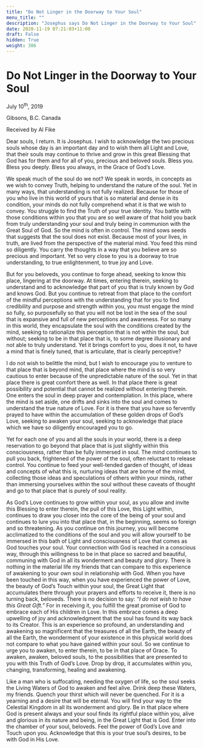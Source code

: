 ```yaml
---
title: "Do Not Linger in the Doorway to Your Soul"
menu_title: ""
description: "Josephus says Do Not Linger in the Doorway to Your Soul"
date: 2020-11-19 07:21:03+11:00
draft: False
hidden: True
weight: 386
---
```

# Do Not Linger in the Doorway to Your Soul

July 10<sup>th</sup>, 2019

Gibsons, B.C. Canada

Received by Al Fike

Dear souls, I return. It is Josephus. I wish to acknowledge the two precious souls whose day is an important day and to wish them all Light and Love, that their souls may continue to thrive and grow in this great Blessing that God has for them and for all of you, precious and beloved souls. Bless you. Bless you deeply. Bless you always, in the Grace of God’s Love. 

We speak much of the soul do we not? We speak in words, in concepts as we wish to convey Truth, helping to understand the nature of the soul. Yet in many ways, that understanding is not fully realized. Because for those of you who live in this world of yours that is so material and dense in its condition, your minds do not fully comprehend what it is that we wish to convey. You struggle to find the Truth of your true identity. You battle with those conditions within you that you are so well aware of that hold you back from truly understanding your soul and truly being in communion with the Great Soul of God. So the mind is often in control. The mind sows seeds that suggests that the soul does not exist. Because most of your lives, in truth, are lived from the perspective of the material mind. You feed this mind so diligently. You carry the thoughts in a way that you believe are so precious and important. Yet so very close to you is a doorway to true understanding, to true enlightenment, to true joy and Love. 

But for you beloveds, you continue to forge ahead, seeking to know this place, lingering at the doorway. At times, entering therein, seeking to understand and to acknowledge that part of you that is truly known by God and knows God. But you continue to retreat from that place to the comfort of the mindful perceptions with the understanding that for you to find credibility and purpose and strength within you, you must engage the mind so fully, so purposefully so that you will not be lost in the sea of the soul that is expansive and full of new perceptions and awareness. For so many in this world, they encapsulate the soul with the conditions created by the mind, seeking to rationalize this perception that is not within the soul, but without; seeking to be in that place that is, to some degree illusionary and not able to truly understand. Yet it brings comfort to you, does it not, to have a mind that is finely tuned, that is articulate, that is clearly perceptive? 

I do not wish to belittle the mind, but I wish to encourage you to venture to that place that is beyond mind, that place where the mind is so very cautious to enter because of the unpredictable nature of the soul. Yet in that place there is great comfort there as well. In that place there is great possibility and potential that cannot be realized without entering therein. One enters the soul in deep prayer and contemplation. In this place, where the mind is set aside, one drifts and sinks into the soul and comes to understand the true nature of Love. For it is there that you have so fervently prayed to have within the accumulation of these golden drops of God’s Love, seeking to awaken your soul, seeking to acknowledge that place which we have so diligently encouraged you to go. 

Yet for each one of you and all the souls in your world, there is a deep reservation to go beyond that place that is just slightly within this consciousness, rather than be fully immersed in soul. The mind continues to pull you back, frightened of the power of the soul, often reluctant to release control. You continue to feed your well-tended garden of thought, of ideas and concepts of what this is, nurturing ideas that are borne of the mind, collecting those ideas and speculations of others within your minds, rather than immersing yourselves within the soul without these caveats of thought and go to that place that is purely of soul reality. 

As God’s Love continues to grow within your soul, as you allow and invite this Blessing to enter therein, the pull of this Love, this Light within, continues to draw you closer into the core of the being of your soul and continues to lure you into that place that, in the beginning, seems so foreign and so threatening. As you continue on this journey, you will become acclimatized to the conditions of the soul and you will allow yourself to be immersed in this bath of Light and consciousness of Love that comes as God touches your soul. Your connection with God is reached in a conscious way, through this willingness to be in that place so sacred and beautiful, communing with God in all its wonderment and beauty and glory. There is nothing in the material life my friends that can compare to this experience of awakening to your own soul in relationship with God. When you have been touched in this way, when you have experienced the power of Love, the beauty of God’s Touch within your soul, the Great Light that accumulates there through your prayers and efforts to receive it, there is no turning back, beloveds. There is no decision to say: *“I do not wish to have this Great Gift.”* For in receiving it, you fulfill the great promise of God to embrace each of His children in Love. In this embrace comes a deep upwelling of joy and acknowledgment that the soul has found its way back to its Creator. 
This is an experience so profound, an understanding and awakening so magnificent that the treasures of all the Earth, the beauty of all the Earth, the wonderment of your existence in this physical world does not compare to what you have gained within your soul. So we continue to urge you to awaken, to enter therein, to be in that place of Grace. To awaken, awaken, beloved souls, to the possibilities that are presented to you with this Truth of God’s Love. Drop by drop, it accumulates within you, changing, transforming, healing and awakening. 

Like a man who is suffocating, needing the oxygen of life, so the soul seeks the Living Waters of God to awaken and feel alive. Drink deep these Waters, my friends. Quench your thirst which will never be quenched. For it is a yearning and a desire that will be eternal. You will find your way to the Celestial Kingdom in all its wonderment and glory. Be in that place where God is present always and your soul finds its rightful place within you, alive and glorious in its nature and being, in the Great Light that is God. Enter into the chamber of your soul, beloveds. Feel the power of God’s Love and Touch upon you. Acknowledge that this is your true soul’s desires, to be with God in His Love. 